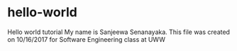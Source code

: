 # hello-world
Hello world tutorial
My name is Sanjeewa Senanayaka. 
This file was created on 10/16/2017 for Software Engineering class at UWW
